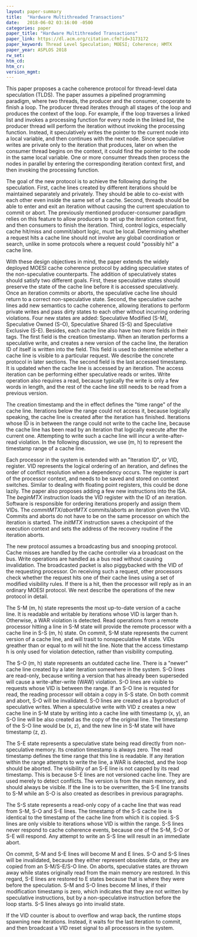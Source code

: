 ```yaml
---
layout: paper-summary
title:  "Hardware Multithreaded Transactions"
date:   2018-06-02 03:16:00 -0500
categories: paper
paper_title: "Hardware Multithreaded Transactions"
paper_link: https://dl.acm.org/citation.cfm?id=3173172
paper_keyword: Thread Level Speculation; MOESI; Coherence; HMTX
paper_year: ASPLOS 2018
rw_set: 
htm_cd: 
htm_cr: 
version_mgmt: 
---   
```


This paper proposes a cache coherence protocol for thread-level data speculation (TLDS).
The paper assumes a pipelined programming paradigm, where two threads, the producer and the consumer,
cooperate to finish a loop. The producer thread iterates through all stages of the loop and produces 
the context of the loop. For example, if the loop traverses a linked list and invokes a processing function 
for every node in the linked list, the producer thread will perform the iteration without invoking the processing function. 
Instead, it speculatively writes the pointer to the current node into a local variable, and then continues with the next node. 
Since speculative writes are private only to the iteration that produces, later on when the consumer thread begins
on the context, it could find the pointer to the node in the same local variable. One or more consumer threads 
then process the nodes in parallel by entering the corresponding iteration context first, and then invoking the 
processing function.

The goal of the new protocol is to achieve the following during the speculation. First, cache lines created by 
different iterations should be maintained separately and privately. They should be able to co-exist with each other 
even inside the same set of a cache. Second, threads should be able to enter and exit an iteration without causing 
the current speculation to commit or abort. The previously mentioned producer-consumer paradigm relies on this feature 
to allow producers to set up the iteration context first, and then consumers to finish the iteration. Third, control logics, 
especially cache hit/miss and commit/abort logic, must be local. Determining whether a request hits a cache line should not 
involve any global coordination or search, unlike in some protocols where a request could "possibly hit" a cache line.

With these design objectives in mind, the paper extends the widely deployed MOESI cache coherence protocol by adding 
speculative states of the non-speculative counterparts. The addition of speculatively states should satisfy two 
different goals. First, these speculative states should preserve the state of the cache line before it is accessed 
speculatively. Once an iteration commits or aborts, the speculative cache line should return to a correct non-speculative 
state. Second, the speculative cache lines add new semantics to cache coherence, allowing iterations to perform private 
writes and pass dirty states to each other without incurring ordering violations. Four new states are added: Speculative 
Modified (S-M), Speculative Owned (S-O), Speculative Shared (S-S) and Speculative Exclusive (S-E). Besides, each cache 
line also have two more fields in their tags. The first field is the creation timestamp. When an iteration performs a 
speculative write, and creates a new version of the cache line, the iteration ID of itself is written into the field.
This field is used to determine whether a cache line is visible to a particular request. We describe the concrete protocol
in later sections. The second field is the last accessed timestamp. It is updated when the cache line is accessed by
an iteration. The access iteration can be performing either speculative reads or writes. Write operation also requires a read, 
because typically the write is only a few words in length, and the rest of the cache line still needs to be read from a 
previous version. 

The creation timestamp and the in effect defines the "time range" of the cache line. Iterations below 
the range could not access it, because logically speaking, the cache line is created after the iteration has finished.
Iterations whose ID is in between the range could not write to the cache line, because the cache line has been read by
an iteration that logically execute after the current one. Attempting to write such a cache line will incur a write-after-read
violation. In the following discussion, we use (m, h) to represent the timestamp range of a cache line.

Each processor in the system is extended with an "Iteration ID", or VID, register. VID represents the logical ordering 
of an iteration, and defines the order of conflict resolution when a dependency occurs. The register is part of the processor
context, and needs to be saved and stored on context switches. Similar to dealing with floating point registers, this could 
be done lazily. The paper also proposes adding a few new instructions into the ISA. The *beginMTX* instruction 
loads the VID register with the ID of an iteration. Software is responsible for ordering iterations properly and assign
them VIDs. The *commitMTX*/*abortMTX* commits/aborts an iteration given the VID. Commits and aborts do not have to 
be on the same processor on which the iteration is started. The *initMTX* instruction saves a checkpoint of the execution 
context and sets the address of the recovery routine if the iteration aborts. 

The new protocol assumes a broadcasting bus and snooping protocol. Cache misses are handled by the cache controller via
a broadcast on the bus. Write operations are handled as a bus read without causing invalidation. The broadcasted packet 
is also piggybacked with the VID of the requesting processor. On receiving such a request, other processors check whether 
the request hits one of their cache lines using a set of modified visibility rules. If there is a hit, then the processor 
will reply as in an ordinary MOESI protocol. We next describe the operations of the new protocol in detail.

The S-M (m, h) state represents the most up-to-date version of a cache line. It is readable and writable by iterations whose VID 
is larger than h. Otherwise, a WAR violation is detected. Read operations from a remote processor hitting a line in S-M state 
will provide the remote processor with a cache line in S-S (m, h) state. On commit, S-M state represents the current version of 
a cache line, and will trasit to nonspeculative M state. VIDs greather than or equal to m will hit the line. Note that the 
access timestamp h is only used for violation detection, rather than visibility computing. 

The S-O (m, h) state represents an outdated cache line. There is a "newer" cache line created by a later iteration somewhere in 
the system. S-O lines are read-only, because writing a version that has already been superseded will cause a write-after-write (WAW)
violation. S-O lines are visible to requests whose VID is between the range. If an S-O line is requsted for read, the reading 
processor will obtain a copy in S-S state. On both commit and abort, S-O will be invalidated. S-O lines are created as a byproduct
of speculative writes. When a speculative write with VID z creates a new cache line in S-M state by writing into a cache line with
timestamp (x, y), an S-O line will be also created as the copy of the original line. The timestamp of the S-O line would be (x, z),
and the new line in S-M state will have timestamp (z, z). 

The S-E state represents a speculative state being read directly from non-speculative memory. Its creation timestamp is always zero.
The read timestamp defines the time range that this line is readable. If any iteration within the range attempts to write the line,
a WAR is detected, and the loop should be aborted. The visibility of an S-E line is not capped by its read timestamp. This is because
S-E lines are not versioned cache line. They are used merely to detect conflicts. The version is from the main memory, and should 
always be visible. If the line is to be overwritten, the S-E line transits to S-M while an S-O is also created as describes in 
previous paragraphs.

The S-S state represents a read-only copy of a cache line that was read from S-M, S-O and S-E lines. The timestamp of the S-S 
cache line is identical to the timestamp of the cache line from which it is copied. S-S lines are only visible to iterations whose
VID is within the range. S-S lines never respond to cache coherence events, because one of the S-M, S-O or S-E will respond.
Any attempt to write an S-S line will result in an immediate abort.

On commit, S-M and S-E lines will become M and E lines. S-O and S-S lines will be invalidated, because they either represent
obsolete data, or they are copied from an S-M/S-E/S-O line. On aborts, speculative states are thrown away while states originally
read from the main memory are restored. In this regard, S-E lines are restored to E states because that is where they were 
before the speculation. S-M and S-O lines become M lines, if their modification timestamp is zero, which indicates that they
are not written by speculative instructions, but by a non-speculative instruction before the loop starts. S-S lines always 
go into invalid state.

If the VID counter is about to overflow and wrap back, the runtime stops spawning new iterations. Instead, it waits 
for the last iteration to commit, and then broadcast a VID reset signal to all processors in the system. 